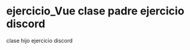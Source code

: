 # ejercicio_Vue clase padre ejercicio discord

<script setup>

import MensajesDirectos from '@/components/MensajesDirectos.vue';
import { ref } from 'vue';


const mensajes = ref([{ id: 0, nombre:'hector', mensaje: 'hola como estas. Te amo'}, {id: 1, nombre:'diana', mensaje: 'hijo de puta'}, {id: 2, nombre:'juliana', mensaje: 'sapo hpta'}])

const mensajeSeleccionado = ref()
const nombreSeleccionado= ref()
function ShowMensaje(id){

  const mensaje = mensajes.value.find(m => m.id === id);

  const nombre = mensajes.value.find(m => m.id === id);

  nombreSeleccionado.value = nombre ? nombre.nombre : null;


  mensajeSeleccionado.value = mensaje ? mensaje.mensaje : null;
  


}

</script>

<template>
 
 
  <div class=" w-full bg-gray-800 h-screen flex">
    
      <div  class=" bg-gray-700 w-1/12">
        perfil
      </div>
      <div class=" text-center flex flex-col justify-evenly w-1/6 bg-gray-900">
          <div><h3 class=" text-white">Tendencias</h3></div>
          <div>
            
            <h3 class=" text-white">Mensajes directos</h3>
            
            <MensajesDirectos class="" v-for="(mensaje, index) in mensajes" :key="index" :id="mensaje.id"  :nombre="mensaje.nombre"  :mensaje="mensaje.mensaje" @ShowMensaje="ShowMensaje(mensaje.id)">

            </MensajesDirectos>
          
          </div>
      </div>

      <div class=" bg-gray-600 w-2/5">

        <div class=" w-4/5 my-0 mx-auto">
             <h1 class=" text-2xl font-semibold">{{ nombreSeleccionado }}</h1>

            <div class=" p-6 relative W-3/5 bg-gray-500 mt-6">
              <p >{{mensajeSeleccionado}}</p>

                
              <span class=" text-xs absolute bottom-0 right-0 p-2 mt-5 ">25/06/2023 10:55am </span>
                
            </div>

        </div>
       
      </div>

      <div class=" text-center  W-100%">

        <h2>PUBLICIDAD</h2>

      </div>

  </div>

</template>

clase hijo ejercicio discord

<script setup>

const props = defineProps({ id:{
    type: Number,

},
    nombre:{
        type: String,
        default: 'andres'
    },
    mensaje: {
        type: String,
        defaul: 'hola'
    }

})

const emits = defineEmits('ShowMensaje')
function ShowMensaje(){
    emits('ShowMensaje', props.id)
}
</script>

<template >
 
    <div class="  my-0 mx-auto mt-4 w-3/4 bg-gray-500 flex justify-around items-center " @click="ShowMensaje">
    
        <div>
            imagen
        </div>
        <div class="">
            <p>{{ props.nombre }}</p>
            <p class=" text-xs text-gray-200">Hace 10 minutos</p>
        </div>
    </div>
 

</template>
